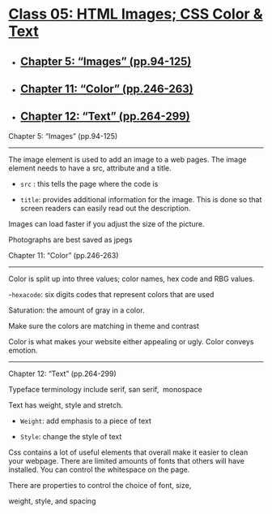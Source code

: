 # [Class 05: HTML Images; CSS Color & Text](/README.md)

- ## [Chapter 5: “Images” (pp.94-125)](#html1)
- ## [Chapter 11: “Color” (pp.246-263)](#html2)
- ## [Chapter 12: “Text” (pp.264-299)](#html3)

<a name="html1">Chapter 5: “Images” (pp.94-125)</a>
<hr>
The image element is used to add an image to a web pages. The image element needs to have a src, attribute and a title.

- `src` : this tells the page where the code is

- `title`: provides additional information for the image. This is done so that screen readers can easily read out the description.

Images can load faster if you adjust the size of the picture.

Photographs are best saved as jpegs

<a name="html2">Chapter 11: “Color” (pp.246-263)</a>
<hr>
Color is split up into three values; color names, hex code and RBG values.

-`hexacode`: six digits codes that represent colors that are used

Saturation: the amount of gray in a color.

Make sure the colors are matching in theme and contrast

Color is what makes your website either appealing or ugly. Color conveys emotion.
<hr>
<a name="html3">Chapter 12: “Text” (pp.264-299)</a>

Typeface terminology include serif, san serif,  monospace

Text has weight, style and stretch.

- `Weight`: add emphasis to a piece of text

- `Style`: change the style of text

Css contains a lot of useful elements that overall make it easier to clean your webpage. There are limited amounts of fonts that others will have installed. You can control the whitespace on the page.

There are properties to control the choice of font, size,

weight, style, and spacing